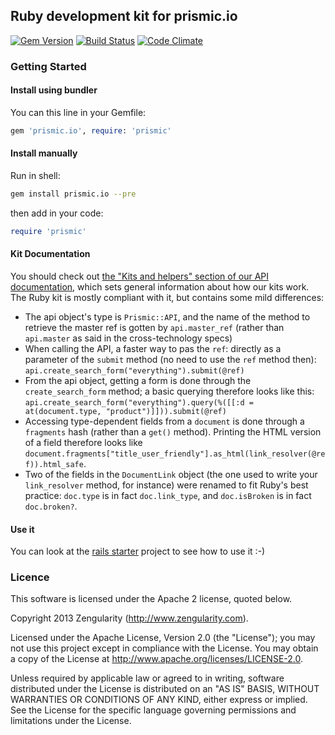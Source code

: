 ## Ruby development kit for prismic.io

[![Gem Version](https://badge.fury.io/rb/prismic.io.png)](http://badge.fury.io/rb/prismic.io)
[![Build Status](https://api.travis-ci.org/prismicio/ruby-kit.png)](https://travis-ci.org/prismicio/ruby-kit)
[![Code Climate](https://codeclimate.com/github/prismicio/ruby-kit.png)](https://codeclimate.com/github/prismicio/ruby-kit)

### Getting Started

#### Install using bundler

You can this line in your Gemfile:

```ruby
gem 'prismic.io', require: 'prismic'
```

#### Install manually

Run in shell:

```sh
gem install prismic.io --pre
```

then add in your code:

```ruby
require 'prismic'
```

#### Kit Documentation

You should check out [the "Kits and helpers" section of our API documentation](https://developers.prismic.io/documentation/UjBe8bGIJ3EKtgBZ/api-documentation#kits-and-helpers), which sets general information about how our kits work. The Ruby kit is mostly compliant with it, but contains some mild differences:

 * The api object's type is `Prismic::API`, and the name of the method to retrieve the master ref is gotten by `api.master_ref` (rather than `api.master` as said in the cross-technology specs)
 * When calling the API, a faster way to pas the `ref`: directly as a parameter of the `submit` method (no need to use the `ref` method then): `api.create_search_form("everything").submit(@ref)`
 * From the api object, getting a form is done through the `create_search_form` method; a basic querying therefore looks like this: `api.create_search_form("everything").query(%([[:d = at(document.type, "product")]])).submit(@ref)`
 * Accessing type-dependent fields from a `document` is done through a `fragments` hash (rather than a `get()` method). Printing the HTML version of a field therefore looks like `document.fragments["title_user_friendly"].as_html(link_resolver(@ref)).html_safe`.
 * Two of the fields in the `DocumentLink` object (the one used to write your `link_resolver` method, for instance) were renamed to fit Ruby's best practice: `doc.type` is in fact `doc.link_type`, and `doc.isBroken` is in fact `doc.broken?`.

#### Use it

You can look at the [rails starter](https://github.com/prismicio/ruby-rails-starter) project to see how to use it :-)

### Licence

This software is licensed under the Apache 2 license, quoted below.

Copyright 2013 Zengularity (http://www.zengularity.com).

Licensed under the Apache License, Version 2.0 (the "License"); you may not use this project except in compliance with the License. You may obtain a copy of the License at http://www.apache.org/licenses/LICENSE-2.0.

Unless required by applicable law or agreed to in writing, software distributed under the License is distributed on an "AS IS" BASIS, WITHOUT WARRANTIES OR CONDITIONS OF ANY KIND, either express or implied. See the License for the specific language governing permissions and limitations under the License.
